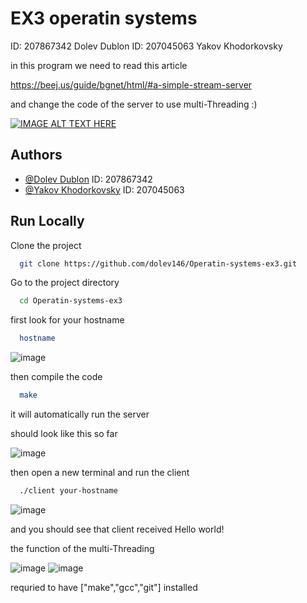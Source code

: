 
# EX3 operatin systems 

ID: 207867342 Dolev Dublon
ID: 207045063 Yakov Khodorkovsky

in this program we need to read this article 

https://beej.us/guide/bgnet/html/#a-simple-stream-server

and change the code of the server to use multi-Threading :)

[![IMAGE ALT TEXT HERE](https://user-images.githubusercontent.com/62290677/163343488-882c6923-4311-4f68-a2d9-6f99273ffa95.png)](https://www.youtube.com/watch?v=-VQmZOC7CB5E)



## Authors

- [@Dolev Dublon](https://www.github.com/dolev146) ID: 207867342
- [@Yakov Khodorkovsky](https://www.github.com/yakov103) ID: 207045063


## Run Locally

Clone the project

```bash
  git clone https://github.com/dolev146/Operatin-systems-ex3.git
```

Go to the project directory

```bash
  cd Operatin-systems-ex3
```

first look for your hostname

```bash
  hostname
```

![image](https://user-images.githubusercontent.com/62290677/163339176-0cabae65-9a2f-4ee3-8883-7e38ddcfd5cd.png)


then compile the code

```bash
  make
```

it will automatically run the server

should look like this so far

![image](https://user-images.githubusercontent.com/62290677/163340343-f0c70c98-9921-48e2-88da-04e59374ed18.png)



then open a new terminal and run the client

```bash
  ./client your-hostname
```

![image](https://user-images.githubusercontent.com/62290677/163340377-a99b3af0-e6db-420f-8832-3e4c3363e20c.png)

and you should see that client received Hello world! 

the function of the multi-Threading

![image](https://user-images.githubusercontent.com/62290677/163340922-c7471a8a-d79b-4031-b00a-a67dbb342396.png)
![image](https://user-images.githubusercontent.com/62290677/163341024-fa734ad9-29d4-4e4f-ba88-523d5f226a92.png)



requried to have ["make","gcc","git"] installed



